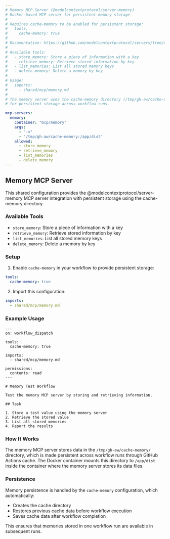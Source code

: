 ```yaml
---
# Memory MCP Server (@modelcontextprotocol/server-memory)
# Docker-based MCP server for persistent memory storage
#
# Requires cache-memory to be enabled for persistent storage:
#   tools:
#     cache-memory: true
#
# Documentation: https://github.com/modelcontextprotocol/servers/tree/main/src/memory
#
# Available tools:
#   - store_memory: Store a piece of information with a key
#   - retrieve_memory: Retrieve stored information by key
#   - list_memories: List all stored memory keys
#   - delete_memory: Delete a memory by key
#
# Usage:
#   imports:
#     - shared/mcp/memory.md
#
# The memory server uses the cache-memory directory (/tmp/gh-aw/cache-memory/)
# for persistent storage across workflow runs.

mcp-servers:
  memory:
    container: "mcp/memory"
    args:
      - "-v"
      - "/tmp/gh-aw/cache-memory:/app/dist"
    allowed:
      - store_memory
      - retrieve_memory
      - list_memories
      - delete_memory
---
```


## Memory MCP Server

This shared configuration provides the @modelcontextprotocol/server-memory MCP server integration with persistent storage using the cache-memory directory.

### Available Tools

- `store_memory`: Store a piece of information with a key
- `retrieve_memory`: Retrieve stored information by key
- `list_memories`: List all stored memory keys
- `delete_memory`: Delete a memory by key

### Setup

1. Enable `cache-memory` in your workflow to provide persistent storage:

```yaml
tools:
  cache-memory: true
```

2. Import this configuration:

```yaml
imports:
  - shared/mcp/memory.md
```

### Example Usage

```aw
---
on: workflow_dispatch

tools:
  cache-memory: true

imports:
  - shared/mcp/memory.md

permissions:
  contents: read
---

# Memory Test Workflow

Test the memory MCP server by storing and retrieving information.

## Task

1. Store a test value using the memory server
2. Retrieve the stored value
3. List all stored memories
4. Report the results
```

### How It Works

The memory MCP server stores data in the `/tmp/gh-aw/cache-memory/` directory, which is made persistent across workflow runs through GitHub Actions cache. The Docker container mounts this directory to `/app/dist` inside the container where the memory server stores its data files.

### Persistence

Memory persistence is handled by the `cache-memory` configuration, which automatically:
- Creates the cache directory
- Restores previous cache data before workflow execution
- Saves cache data after workflow completion

This ensures that memories stored in one workflow run are available in subsequent runs.
